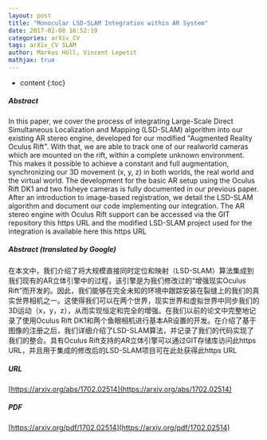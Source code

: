 ```yaml
---
layout: post
title: "Monocular LSD-SLAM Integration within AR System"
date: 2017-02-08 16:52:19
categories: arXiv_CV
tags: arXiv_CV SLAM
author: Markus Höll, Vincent Lepetit
mathjax: true
---
```


* content
{:toc}

##### Abstract
In this paper, we cover the process of integrating Large-Scale Direct Simultaneous Localization and Mapping (LSD-SLAM) algorithm into our existing AR stereo engine, developed for our modified "Augmented Reality Oculus Rift". With that, we are able to track one of our realworld cameras which are mounted on the rift, within a complete unknown environment. This makes it possible to achieve a constant and full augmentation, synchronizing our 3D movement (x, y, z) in both worlds, the real world and the virtual world. The development for the basic AR setup using the Oculus Rift DK1 and two fisheye cameras is fully documented in our previous paper. After an introduction to image-based registration, we detail the LSD-SLAM algorithm and document our code implementing our integration. The AR stereo engine with Oculus Rift support can be accessed via the GIT repository this https URL and the modified LSD-SLAM project used for the integration is available here this https URL

##### Abstract (translated by Google)
在本文中，我们介绍了将大规模直接同时定位和映射（LSD-SLAM）算法集成到我们现有的AR立体引擎中的过程，该引擎是为我们修改过的“增强现实Oculus Rift”而开发的。因此，我们能够在完全未知的环境中跟踪安装在裂缝上的我们的真实世界相机之一。这使得我们可以在两个世界，现实世界和虚拟世界中同步我们的3D运动（x，y，z），从而实现恒定和完全的增强。在我们以前的论文中完整地记录了使用Oculus Rift DK1和两个鱼眼相机进行基本AR设置的开发。在介绍了基于图像的注册之后，我们详细介绍了LSD-SLAM算法，并记录了我们的代码实现了我们的整合。具有Oculus Rift支持的AR立体引擎可以通过GIT存储库访问此https URL，并且用于集成的修改后的LSD-SLAM项目可在此处获得此https URL

##### URL
[https://arxiv.org/abs/1702.02514](https://arxiv.org/abs/1702.02514)

##### PDF
[https://arxiv.org/pdf/1702.02514](https://arxiv.org/pdf/1702.02514)

